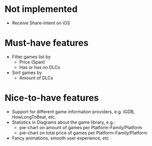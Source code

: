 # Not implemented
- Receive Share-Intent on iOS

# Must-have features
- Filter games list by
    - Price (Span)
    - Has or has no DLCs
- Sort games by
    - Amount of DLCs

# Nice-to-have features
- Support for different game information providers, e.g. IGDB, HowLongToBeat, etc.
- Statistics in Diagrams about the game library, e.g.:
    - pie-chart on amount of games per Platform-Family/Platform
    - pie-chart on total price of games per Platform-Family/Platform
- Fancy animations, smooth user experience, etc